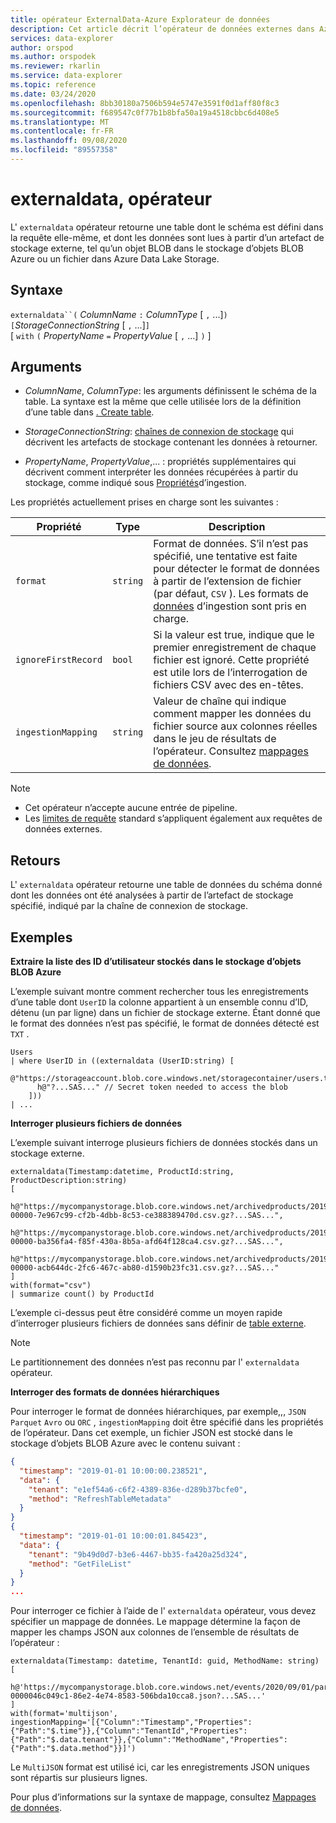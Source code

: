 ```yaml
---
title: opérateur ExternalData-Azure Explorateur de données
description: Cet article décrit l’opérateur de données externes dans Azure Explorateur de données.
services: data-explorer
author: orspod
ms.author: orspodek
ms.reviewer: rkarlin
ms.service: data-explorer
ms.topic: reference
ms.date: 03/24/2020
ms.openlocfilehash: 8bb30180a7506b594e5747e3591f0d1aff80f8c3
ms.sourcegitcommit: f689547c0f77b1b8bfa50a19a4518cbbc6d408e5
ms.translationtype: MT
ms.contentlocale: fr-FR
ms.lasthandoff: 09/08/2020
ms.locfileid: "89557358"
---
```

# <a name="externaldata-operator"></a>externaldata, opérateur

L' `externaldata` opérateur retourne une table dont le schéma est défini dans la requête elle-même, et dont les données sont lues à partir d’un artefact de stockage externe, tel qu’un objet BLOB dans le stockage d’objets BLOB Azure ou un fichier dans Azure Data Lake Storage.

## <a name="syntax"></a>Syntaxe

`externaldata``(` *ColumnName* `:` *ColumnType* [ `,` ...]`)`   
`[`*StorageConnectionString* [ `,` ...]`]`   
[ `with` `(` *PropertyName* `=` *PropertyValue* [ `,` ...] `)` ]

## <a name="arguments"></a>Arguments

* *ColumnName*, *ColumnType*: les arguments définissent le schéma de la table.
  La syntaxe est la même que celle utilisée lors de la définition d’une table dans [. Create table](../management/create-table-command.md).

* *StorageConnectionString*: [chaînes de connexion de stockage](../api/connection-strings/storage.md) qui décrivent les artefacts de stockage contenant les données à retourner.

* *PropertyName*, *PropertyValue*,... : propriétés supplémentaires qui décrivent comment interpréter les données récupérées à partir du stockage, comme indiqué sous [Propriétés](../../ingestion-properties.md)d’ingestion.

Les propriétés actuellement prises en charge sont les suivantes :

| Propriété         | Type     | Description       |
|------------------|----------|-------------------|
| `format`         | `string` | Format de données. S’il n’est pas spécifié, une tentative est faite pour détecter le format de données à partir de l’extension de fichier (par défaut, `CSV` ). Les formats de [données](../../ingestion-supported-formats.md) d’ingestion sont pris en charge. |
| `ignoreFirstRecord` | `bool` | Si la valeur est true, indique que le premier enregistrement de chaque fichier est ignoré. Cette propriété est utile lors de l’interrogation de fichiers CSV avec des en-têtes. |
| `ingestionMapping` | `string` | Valeur de chaîne qui indique comment mapper les données du fichier source aux colonnes réelles dans le jeu de résultats de l’opérateur. Consultez [mappages de données](../management/mappings.md). |


> [!NOTE]
> * Cet opérateur n’accepte aucune entrée de pipeline.
> * Les [limites de requête](../concepts/querylimits.md) standard s’appliquent également aux requêtes de données externes.

## <a name="returns"></a>Retours

L' `externaldata` opérateur retourne une table de données du schéma donné dont les données ont été analysées à partir de l’artefact de stockage spécifié, indiqué par la chaîne de connexion de stockage.

## <a name="examples"></a>Exemples

**Extraire la liste des ID d’utilisateur stockés dans le stockage d’objets BLOB Azure**

L’exemple suivant montre comment rechercher tous les enregistrements d’une table dont `UserID` la colonne appartient à un ensemble connu d’ID, détenu (un par ligne) dans un fichier de stockage externe. Étant donné que le format des données n’est pas spécifié, le format de données détecté est `TXT` .

```kusto
Users
| where UserID in ((externaldata (UserID:string) [
    @"https://storageaccount.blob.core.windows.net/storagecontainer/users.txt" 
      h@"?...SAS..." // Secret token needed to access the blob
    ]))
| ...
```

**Interroger plusieurs fichiers de données**

L’exemple suivant interroge plusieurs fichiers de données stockés dans un stockage externe.

```kusto
externaldata(Timestamp:datetime, ProductId:string, ProductDescription:string)
[
  h@"https://mycompanystorage.blob.core.windows.net/archivedproducts/2019/01/01/part-00000-7e967c99-cf2b-4dbb-8c53-ce388389470d.csv.gz?...SAS...",
  h@"https://mycompanystorage.blob.core.windows.net/archivedproducts/2019/01/02/part-00000-ba356fa4-f85f-430a-8b5a-afd64f128ca4.csv.gz?...SAS...",
  h@"https://mycompanystorage.blob.core.windows.net/archivedproducts/2019/01/03/part-00000-acb644dc-2fc6-467c-ab80-d1590b23fc31.csv.gz?...SAS..."
]
with(format="csv")
| summarize count() by ProductId
```

L’exemple ci-dessus peut être considéré comme un moyen rapide d’interroger plusieurs fichiers de données sans définir de [table externe](schema-entities/externaltables.md).

> [!NOTE]
> Le partitionnement des données n’est pas reconnu par l' `externaldata` opérateur.

**Interroger des formats de données hiérarchiques**

Pour interroger le format de données hiérarchiques, par exemple,,, `JSON` `Parquet` `Avro` ou `ORC` , `ingestionMapping` doit être spécifié dans les propriétés de l’opérateur. Dans cet exemple, un fichier JSON est stocké dans le stockage d’objets BLOB Azure avec le contenu suivant :

```JSON
{
  "timestamp": "2019-01-01 10:00:00.238521",   
  "data": {    
    "tenant": "e1ef54a6-c6f2-4389-836e-d289b37bcfe0",   
    "method": "RefreshTableMetadata"   
  }   
}   
{
  "timestamp": "2019-01-01 10:00:01.845423",   
  "data": {   
    "tenant": "9b49d0d7-b3e6-4467-bb35-fa420a25d324",   
    "method": "GetFileList"   
  }   
}
...
```

Pour interroger ce fichier à l’aide de l' `externaldata` opérateur, vous devez spécifier un mappage de données. Le mappage détermine la façon de mapper les champs JSON aux colonnes de l’ensemble de résultats de l’opérateur :

```kusto
externaldata(Timestamp: datetime, TenantId: guid, MethodName: string)
[ 
   h@'https://mycompanystorage.blob.core.windows.net/events/2020/09/01/part-0000046c049c1-86e2-4e74-8583-506bda10cca8.json?...SAS...'
]
with(format='multijson', ingestionMapping='[{"Column":"Timestamp","Properties":{"Path":"$.time"}},{"Column":"TenantId","Properties":{"Path":"$.data.tenant"}},{"Column":"MethodName","Properties":{"Path":"$.data.method"}}]')
```

Le `MultiJSON` format est utilisé ici, car les enregistrements JSON uniques sont répartis sur plusieurs lignes.

Pour plus d’informations sur la syntaxe de mappage, consultez [Mappages de données](../management/mappings.md).
